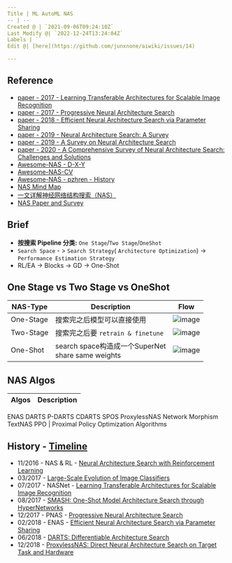 ```yaml
---
Title | ML AutoML NAS
-- | --
Created @ | `2021-09-06T09:24:10Z`
Last Modify @| `2022-12-24T13:24:04Z`
Labels | ``
Edit @| [here](https://github.com/junxnone/aiwiki/issues/14)

---
```

## Reference

- [paper - 2017 - Learning Transferable Architectures for Scalable Image Recognition](https://arxiv.org/abs/1707.07012)
- [paper - 2017 - Progressive Neural Architecture Search](https://arxiv.org/abs/1712.00559)
- [paper - 2018 - Efficient Neural Architecture Search via Parameter Sharing](https://arxiv.org/abs/1802.03268)
- [paper - 2019 - Neural Architecture Search: A Survey](https://arxiv.org/pdf/1808.05377.pdf)
- [paper - 2019 - A Survey on Neural Architecture Search](https://arxiv.org/pdf/1905.01392.pdf)
- [paper - 2020 - A Comprehensive Survey of Neural Architecture Search: Challenges and Solutions](https://arxiv.org/pdf/2006.02903.pdf)
- [Awesome-NAS - D-X-Y](https://github.com/D-X-Y/Awesome-NAS)
- [Awesome-NAS-CV](https://github.com/LiuFG/Awesome-NAS-CV)
- [Awesome-NAS - pzhren - History](https://github.com/pzhren/Awesome-NAS)
- [NAS Mind Map](https://user-images.githubusercontent.com/2216970/87892595-1377fd00-ca70-11ea-830d-b65de51d4371.png)
- [一文详解神经网络结构搜索（NAS）](https://www.jianshu.com/p/77e6d16e87c4)
- [NAS Paper and Survey](https://www.cnblogs.com/chenbong/p/13380689.html)


## Brief
- **按搜索 Pipeline 分类:** `One Stage`/`Two Stage`/`OneShot`
- `Search Space` - > `Search Strategy`( `Architecture Optimization`) -> `Performance Estimation Strategy`
- RL/EA ->  Blocks -> GD -> One-Shot


##  One Stage vs Two Stage vs OneShot

NAS-Type | Description | Flow
-- | --  | --
One-Stage | 搜索完之后模型可以直接使用 | ![image](https://user-images.githubusercontent.com/2216970/87630401-998dfe00-c767-11ea-905b-f83ffa0c2a9d.png)
Two-Stage | 搜索完之后要 `retrain & finetune` | ![image](https://user-images.githubusercontent.com/2216970/87630381-8e3ad280-c767-11ea-8859-90f12c70f557.png)
One-Shot | search space构造成一个SuperNet<br> share same weights | ![image](https://user-images.githubusercontent.com/2216970/87630136-fccb6080-c766-11ea-8ba2-2b5b1966e665.png)





## NAS  Algos

Algos | Description
-- | --
ENAS
DARTS
P-DARTS
CDARTS
SPOS
ProxylessNAS
Network Morphism
TextNAS
PPO | Proximal Policy Optimization Algorithms




## History - [Timeline](https://junxnone.github.io/wht/tech/nas/)


- 11/2016 - NAS & RL - [Neural Architecture Search with Reinforcement Learning](https://arxiv.org/abs/1611.01578)
- 03/2017 - [Large-Scale Evolution of Image Classifiers](https://arxiv.org/pdf/1703.01041.pdf)
- 07/2017 -  NASNet - [Learning Transferable Architectures for Scalable Image Recognition](https://arxiv.org/abs/1707.07012)
- 08/2017 - [SMASH: One-Shot Model Architecture Search through HyperNetworks](https://arxiv.org/abs/1708.05344)
- 12/2017 - PNAS - [Progressive Neural Architecture Search](https://arxiv.org/abs/1712.00559)
- 02/2018 - ENAS - [Efficient Neural Architecture Search via Parameter Sharing](https://arxiv.org/abs/1802.03268)
- 06/2018 - [DARTS: Differentiable Architecture Search](https://arxiv.org/pdf/1806.09055.pdf)
- 12/2018 - [ProxylessNAS: Direct Neural Architecture Search on Target Task and Hardware](https://arxiv.org/pdf/1812.00332.pdf)
